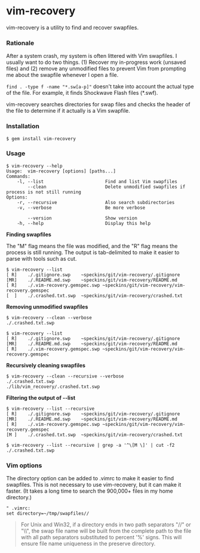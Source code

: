 # vim-recovery

vim-recovery is a utility to find and recover swapfiles.


### Rationale

After a system crash, my system is often littered with Vim swapfiles.  I
usually want to do two things.  (1) Recover my in-progress work (unsaved files)
and (2) remove any unmodified files to prevent Vim from prompting me about the
swapfile whenever I open a file.

`find . -type f -name "*.sw[a-p]"` doesn't take into account the actual type of
the file.  For example, it finds Shockwave Flash files (\*.swf).

vim-recovery searches directories for swap files and checks the header of the
file to determine if it actually is a Vim swapfile.


### Installation

    $ gem install vim-recovery


### Usage

    $ vim-recovery --help
    Usage:  vim-recovery [options] [paths...]
    Commands:
        -l, --list                       Find and list Vim swapfiles
            --clean                      Delete unmodified swapfiles if process is not still running
    Options:
        -r, --recursive                  Also search subdirectories
        -v, --verbose                    Be more verbose

            --version                    Show version
        -h, --help                       Display this help

**Finding swapfiles**

The "M" flag means the file was modified, and the "R" flag means the process is
still running.  The output is tab-delimited to make it easier to parse with
tools such as cut.

    $ vim-recovery --list
    [ R]	./.gitignore.swp	~speckins/git/vim-recovery/.gitignore
    [MR]	./.README.md.swp	~speckins/git/vim-recovery/README.md
    [ R]	./.vim-recovery.gemspec.swp	~speckins/git/vim-recovery/vim-recovery.gemspec
    [  ]	./.crashed.txt.swp	~speckins/git/vim-recovery/crashed.txt

**Removing unmodified swapfiles**

    $ vim-recovery --clean --verbose
    ./.crashed.txt.swp

    $ vim-recovery --list
    [ R]	./.gitignore.swp	~speckins/git/vim-recovery/.gitignore
    [MR]	./.README.md.swp	~speckins/git/vim-recovery/README.md
    [ R]	./.vim-recovery.gemspec.swp	~speckins/git/vim-recovery/vim-recovery.gemspec

**Recursively cleaning swapfiles**

    $ vim-recovery --clean --recursive --verbose
    ./.crashed.txt.swp
    ./lib/vim_recovery/.crashed.txt.swp

**Filtering the output of --list**

    $ vim-recovery --list --recursive
    [ R]	./.gitignore.swp	~speckins/git/vim-recovery/.gitignore
    [MR]	./.README.md.swp	~speckins/git/vim-recovery/README.md
    [ R]	./.vim-recovery.gemspec.swp	~speckins/git/vim-recovery/vim-recovery.gemspec
    [M ]	./.crashed.txt.swp	~speckins/git/vim-recovery/crashed.txt

    $ vim-recovery --list --recursive | grep -a '^\[M \]' | cut -f2
    ./.crashed.txt.swp


### Vim options

The directory option can be added to .vimrc to make it easier to find
swapfiles.  This is not necessary to use vim-recovery, but it can make it
faster.  (It takes a long time to search the 900,000+ files in my home
directory.)

    " .vimrc:
    set directory=~/tmp/swapfiles//

> For Unix and Win32, if a directory ends in two path separators "//"
> or "\\\\", the swap file name will be built from the complete path to
> the file with all path separators substituted to percent '%' signs.
> This will ensure file name uniqueness in the preserve directory.
